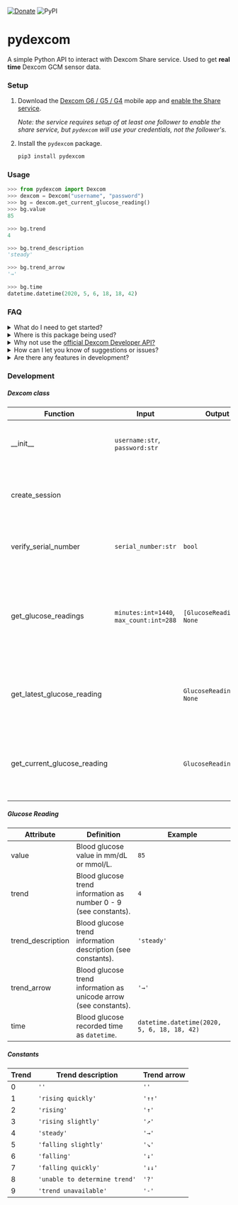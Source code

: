 [![Donate](https://img.shields.io/badge/Donate-PayPal-green?style=flat-square)](paypal.me/gagebenne)
![PyPI](https://img.shields.io/pypi/v/pydexcom?style=flat-square)
# pydexcom
A simple Python API to interact with Dexcom Share service. Used to get **real time** Dexcom GCM sensor data.

### Setup
1. Download the [Dexcom G6 / G5 / G4](https://www.dexcom.com/apps) mobile app and [enable the Share service](https://provider.dexcom.com/education-research/cgm-education-use/videos/setting-dexcom-share-and-follow).

    *Note: the service requires setup of at least one follower to enable the share service, but `pydexcom` will use your credentials, not the follower's.*

2. Install the `pydexcom` package.
    ```python
    pip3 install pydexcom
    ```

### Usage
```python
>>> from pydexcom import Dexcom
>>> dexcom = Dexcom("username", "password")
>>> bg = dexcom.get_current_glucose_reading()
>>> bg.value
85

>>> bg.trend
4

>>> bg.trend_description
'steady'

>>> bg.trend_arrow
'→'

>>> bg.time
datetime.datetime(2020, 5, 6, 18, 18, 42)
```

### FAQ
<details>
<summary>What do I need to get started?</a></summary>
<br/>
If you are currently on the Dexcom GCM system, all you need is the appropriate mobile app with the Dexcom Share service enabled.
</details>


<details>
<summary>Where is this package being used?</a></summary>
<br/>
For now this package is just being used in the <a href="https://github.com/home-assistant/core/pull/33852">Dexcom home assistant integration</a>, but is generic enough to be used in lots of applications.
</details>

<details>
<summary>Why not use the <a href="https://developer.dexcom.com/">official Dexcom Developer API?</a></summary>
<br/>
The official Dexcom API is a great tool to view trends, statistics, and day-by-day data, but is not suitable for real time fetching of glucose readings.
</details>
<details>
<summary>How can I let you know of suggestions or issues?</summary>
<br/>
By all means submit a pull request if you have a feature you'd like to see in the next release, alternatively you may leave a issue if you have a suggestion or bug you'd like to alert me of. 
</details>


<details>
<summary>Are there any features in development?</summary>
<br/>
Sure, I'm thinking of implementing a session status checker, or maybe an asynchronus version. That being said, simplicity - getting real time blood glucose information - is most important to this package.
</details>

### Development

##### Dexcom class

| Function                    | Input                                       | Output                          | Description                                                  |
| --------------------------- | ------------------------------------------- | ------------------------------- | ------------------------------------------------------------ |
| \_\_init\_\_                | `username:str`,<br/>`password:str`          |                                 | Dexcom constructor, stores authentication information        |
| create_session              |                                             |                                 | Creates Dexcom Share API session by getting session id       |
| verify_serial_number        | `serial_number:str`                         | `bool`                          | Verifies if a transmitter serial number is assigned to you   |
| get_glucose_readings        | `minutes:int=1440`,<br/>`max_count:int=288` | `[GlucoseReading]`/<br />`None` | Gets max_count glucose readings within the past minutes, None if no glucose reading in the past 24 hours |
| get_latest_glucose_reading  |                                             | `GlucoseReading`/<br />`None`   | Gets latest available glucose reading, None if no glucose reading in the past 24 hours |
| get_current_glucose_reading |                                             | `GlucoseReading`/`None`         | Gets current available glucose reading, None if no glucose reading in the past 6 minutes |

##### Glucose Reading

| Attribute         | Definition                                                   | Example                                     |
| ----------------- | ------------------------------------------------------------ | ------------------------------------------- |
| value             | Blood glucose value in mm/dL or mmol/L.                      | `85`                                        |
| trend             | Blood glucose trend information as number 0 - 9 (see constants). | `4`                                         |
| trend_description | Blood glucose trend information description (see constants). | `'steady'`                                  |
| trend_arrow       | Blood glucose trend information as unicode arrow (see constants). | `'→'`                                       |
| time              | Blood glucose recorded time as `datetime`.                   | `datetime.datetime(2020, 5, 6, 18, 18, 42)` |

##### Constants

| Trend | Trend description             | Trend arrow |
| ----- | ----------------------------- | ----------- |
| 0     | `''`                          | `''`        |
| 1     | `'rising quickly'`            | `'↑↑'`      |
| 2     | `'rising'`                    | `'↑'`       |
| 3     | `'rising slightly'`           | `'↗'`       |
| 4     | `'steady'`                    | `'→'`       |
| 5     | `'falling slightly'`          | `'↘'`       |
| 6     | `'falling'`                   | `'↓'`       |
| 7     | `'falling quickly'`           | `'↓↓'`      |
| 8     | `'unable to determine trend'` | `'?'`       |
| 9     | `'trend unavailable'`         | `'-'`       |

